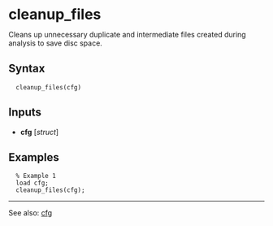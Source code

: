 <span style="font-size:2em;">__cleanup_files__</span>

Cleans up unnecessary duplicate and intermediate files created during
analysis to save disc space.

##  Syntax
      cleanup_files(cfg)
    
##  Inputs
*   **cfg** [*struct*]
    
##  Examples
      % Example 1
      load cfg;
      cleanup_files(cfg);
    
---
See also: [cfg](../../cfg)

